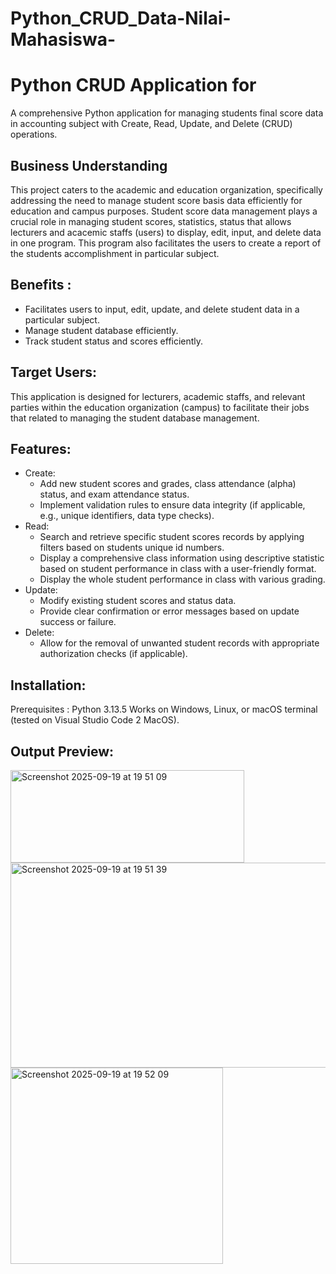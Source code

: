 # Python_CRUD_Data-Nilai-Mahasiswa-

# Python CRUD Application for 

A comprehensive Python application for managing students final score data in accounting subject with Create, Read, Update, and Delete (CRUD) operations.

## Business Understanding
This project caters to the academic and education organization, specifically addressing the need to manage student score basis data efficiently for education and campus purposes. Student score data management plays a crucial role in managing student scores, statistics, status that allows lecturers and acacemic staffs (users) to display, edit, input, and delete data in one program. This program also facilitates the users to create a report of the students accomplishment in particular subject. 

## Benefits :
- Facilitates users to input, edit, update, and delete student data in a particular subject.
- Manage student database efficiently.
- Track student status and scores efficiently.

## Target Users:
This application is designed for lecturers, academic staffs, and relevant parties within the education organization (campus) to facilitate their jobs that related to managing the student database management.

## Features:
- Create:
    - Add new student scores and grades, class attendance (alpha) status, and exam attendance status.
    - Implement validation rules to ensure data integrity (if applicable, e.g., unique identifiers, data type checks).
- Read:
    - Search and retrieve specific student scores records by applying filters based on students unique id numbers.
    - Display a comprehensive class information using descriptive statistic based on student performance in class with a user-friendly format.
    - Display the whole student performance in class with various grading.
- Update:
    - Modify existing student scores and status data.
    - Provide clear confirmation or error messages based on update success or failure.
- Delete:
    - Allow for the removal of unwanted student records with appropriate authorization checks (if applicable).

## Installation:
Prerequisites : Python 3.13.5
Works on Windows, Linux, or macOS terminal (tested on Visual Studio Code 2 MacOS).

## Output Preview:
<img width="374" height="148" alt="Screenshot 2025-09-19 at 19 51 09" src="https://github.com/user-attachments/assets/040633fd-caa9-4fb1-b597-8690a0b8dcad" />
<img width="904" height="328" alt="Screenshot 2025-09-19 at 19 51 39" src="https://github.com/user-attachments/assets/561ee3eb-c646-4bf1-9179-091451bd883d" />
<img width="340" height="314" alt="Screenshot 2025-09-19 at 19 52 09" src="https://github.com/user-attachments/assets/618447a3-6435-49c8-8216-41d34f45e3f0" />
